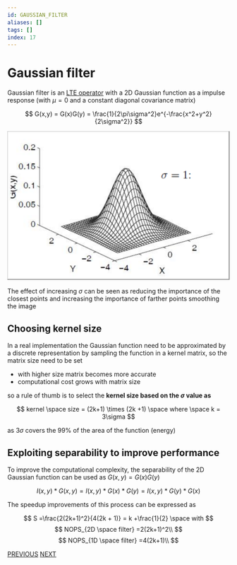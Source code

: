 ```yaml
---
id: GAUSSIAN_FILTER
aliases: []
tags: []
index: 17
---
```


# Gaussian filter

Gaussian filter is an [LTE operator](pages/computer_vision/image_filtering/image_filters.md) with a 2D Gaussian function as a impulse response (with $\mu = 0$ and a constant diagonal covariance matrix)

$$
G(x,y) = G(x)G(y) = \frac{1}{2\pi\sigma^2}e^{-\frac{x^2+y^2}{2\sigma^2}}
$$

![](assets/computer_vision/Pasted_image_20240229123834.png)

The effect of increasing $\sigma$ can be seen as reducing the importance of the closest points and increasing the importance of farther points smoothing the image

## Choosing kernel size

In a real implementation the Gaussian function need to be approximated by a discrete representation by sampling the function in a kernel matrix, so the matrix size need to be set

- with higher size matrix becomes more accurate
- computational cost grows with matrix size

so a rule of thumb is to select the **kernel size based on the $\sigma$ value as**

$$
kernel \space size = (2k+1) \times (2k +1) \space where \space k = 3\sigma
$$

as $3\sigma$ covers the 99% of the area of the function (energy)

## Exploiting separability to improve performance

To improve the computational complexity, the separability of the 2D Gaussian function can be used as $G(x,y) = G(x)G(y)$

$$
I(x,y)\ast G(x,y) = I(x,y)\ast G(x)\ast G(y) =I(x,y)\ast G(y)\ast G(x)
$$

The speedup improvements of this process can be expressed as

$$
S =\frac{2(2k+1)^2}{4(2k + 1)} = k +\frac{1}{2} \space with
$$
$$
NOPS_{2D \space filter} =2(2k+1)^2\\
$$
$$
NOPS_{1D \space filter} =4(2k+1)\\
$$

[PREVIOUS](pages/computer_vision/image_filtering/mean_filter.md) [NEXT](pages/computer_vision/image_filtering/median_filter.md)
